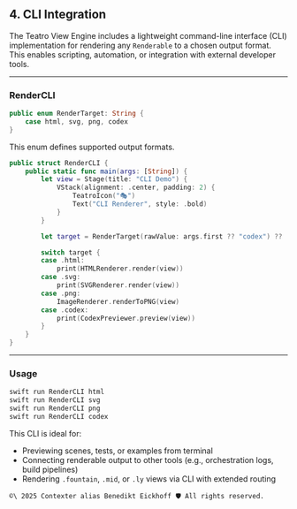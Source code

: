 ## 4. CLI Integration

The Teatro View Engine includes a lightweight command-line interface (CLI) implementation for rendering any `Renderable` to a chosen output format. This enables scripting, automation, or integration with external developer tools.

---

### RenderCLI

```swift
public enum RenderTarget: String {
    case html, svg, png, codex
}
```

This enum defines supported output formats.

```swift
public struct RenderCLI {
    public static func main(args: [String]) {
        let view = Stage(title: "CLI Demo") {
            VStack(alignment: .center, padding: 2) {
                TeatroIcon("🎭")
                Text("CLI Renderer", style: .bold)
            }
        }

        let target = RenderTarget(rawValue: args.first ?? "codex") ?? .codex

        switch target {
        case .html:
            print(HTMLRenderer.render(view))
        case .svg:
            print(SVGRenderer.render(view))
        case .png:
            ImageRenderer.renderToPNG(view)
        case .codex:
            print(CodexPreviewer.preview(view))
        }
    }
}
```

---

### Usage

```bash
swift run RenderCLI html
swift run RenderCLI svg
swift run RenderCLI png
swift run RenderCLI codex
```

This CLI is ideal for:
- Previewing scenes, tests, or examples from terminal
- Connecting renderable output to other tools (e.g., orchestration logs, build pipelines)
- Rendering `.fountain`, `.mid`, or `.ly` views via CLI with extended routing



````text
©\ 2025 Contexter alias Benedikt Eickhoff 🛡️ All rights reserved.
````

